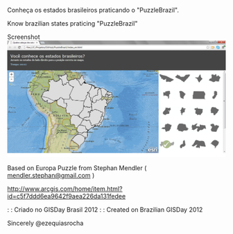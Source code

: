 Conheça os estados brasileiros praticando o "PuzzleBrazil".

Know brazilian states praticing "PuzzleBrazil"

Screenshot
![alt tag](https://raw.githubusercontent.com/ezequias/PuzzleBrazil/master/screenshot.png)

Based on Europa Puzzle from Stephan Mendler ( mendler.stephan@gmail.com )

http://www.arcgis.com/home/item.html?id=c5f7ddd6ea9642f9aea226da131fedee

: : Criado no GISDay Brasil 2012
: : Created on Brazilian GISDay 2012

Sincerely
@ezequiasrocha
